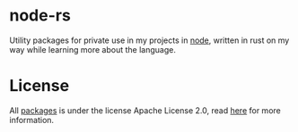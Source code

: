 # node-rs
Utility packages for private use in my projects in [node](https://nodejs.org), written in rust on my way while learning more about the language.

# License
All [packages](./packages) is under the license Apache License 2.0, read [here](./LICENSE) for more information.